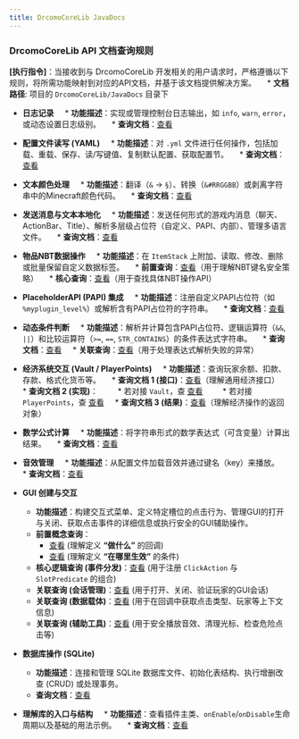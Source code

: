 ```yaml
---
title: DrcomoCoreLib JavaDocs
---
```


### **DrcomoCoreLib API 文档查询规则**

**[执行指令]**：当接收到与 DrcomoCoreLib 开发相关的用户请求时，严格遵循以下规则，将所需功能映射到对应的API文档，并基于该文档提供解决方案。
    * **文档路径**: 项目的 `DrcomoCoreLib/JavaDocs` 目录下

* **日志记录**
    * **功能描述**：实现或管理控制台日志输出，如 `info`, `warn`, `error`，或动态设置日志级别。
    * **查询文档**：[查看](./JavaDocs/util/DebugUtil-JavaDoc.md)

* **配置文件读写 (YAML)**
    * **功能描述**：对 `.yml` 文件进行任何操作，包括加载、重载、保存、读/写键值、复制默认配置、获取配置节。
    * **查询文档**：[查看](./JavaDocs/config/YamlUtil-JavaDoc.md)

* **文本颜色处理**
    * **功能描述**：翻译（`&` -> `§`）、转换（`&#RRGGBB`）或剥离字符串中的Minecraft颜色代码。
    * **查询文档**：[查看](./JavaDocs/color/ColorUtil-JavaDoc.md)

* **发送消息与文本本地化**
    * **功能描述**：发送任何形式的游戏内消息（聊天、ActionBar、Title）、解析多层级占位符（自定义、PAPI、内部）、管理多语言文件。
    * **查询文档**：[查看](./JavaDocs/message/MessageService-JavaDoc.md)

* **物品NBT数据操作**
    * **功能描述**：在 `ItemStack` 上附加、读取、修改、删除或批量保留自定义数据标签。
    * **前置查询**：[查看](./JavaDocs/nbt/NbtKeyHandler-JavaDoc.md)（用于理解NBT键名安全策略）
    * **核心查询**：[查看](./JavaDocs/nbt/NBTUtil-JavaDoc.md)（用于查找具体NBT操作API）

* **PlaceholderAPI (PAPI) 集成**
    * **功能描述**：注册自定义PAPI占位符（如 `%myplugin_level%`）或解析含有PAPI占位符的字符串。
    * **查询文档**：[查看](./JavaDocs/hook/placeholder/PlaceholderAPIUtil-JavaDoc.md)

* **动态条件判断**
    * **功能描述**：解析并计算包含PAPI占位符、逻辑运算符（`&&`, `||`）和比较运算符（`>=`, `==`, `STR_CONTAINS`）的条件表达式字符串。
    * **查询文档**：[查看](./JavaDocs/hook/placeholder/parse/PlaceholderConditionEvaluator-JavaDoc.md)
    * **关联查询**：[查看](./JavaDocs/hook/placeholder/parse/ParseException-JavaDoc.md)（用于处理表达式解析失败的异常）

* **经济系统交互 (Vault / PlayerPoints)**
    * **功能描述**：查询玩家余额、扣款、存款、格式化货币等。
    * **查询文档 1 (接口)**：[查看](./JavaDocs/hook/economy/EconomyProvider-JavaDoc.md)（理解通用经济接口）
    * **查询文档 2 (实现)**：
        * 若对接 `Vault`，查 [查看](./JavaDocs/hook/economy/provider/VaultEconomyProvider-JavaDoc.md)
        * 若对接 `PlayerPoints`，查 [查看](./JavaDocs/hook/economy/provider/PlayerPointsEconomyProvider-JavaDoc.md)
    * **查询文档 3 (结果)**：[查看](./JavaDocs/hook/economy/EconomyResponse-JavaDoc.md)（理解经济操作的返回对象）

* **数学公式计算**
    * **功能描述**：将字符串形式的数学表达式（可含变量）计算出结果。
    * **查询文档**：[查看](./JavaDocs/math/FormulaCalculator-JavaDoc.md)

* **音效管理**
    * **功能描述**：从配置文件加载音效并通过键名（key）来播放。
    * **查询文档**：[查看](./JavaDocs/sound/SoundManager-JavaDoc.md)

* **GUI 创建与交互**
    * **功能描述**：构建交互式菜单、定义特定槽位的点击行为、管理GUI的打开与关闭、获取点击事件的详细信息或执行安全的GUI辅助操作。
    * **前置概念查询**：
        * [查看](./JavaDocs/gui/interfaces/ClickAction-JavaDoc.md) (理解定义 **“做什么”** 的回调)
        * [查看](./JavaDocs/gui/interfaces/SlotPredicate-JavaDoc.md) (理解定义 **“在哪里生效”** 的条件)
    * **核心逻辑查询 (事件分发)**：[查看](./JavaDocs/gui/GuiActionDispatcher-JavaDoc.md) (用于注册 `ClickAction` 与 `SlotPredicate` 的组合)
    * **关联查询 (会话管理)**：[查看](./JavaDocs/gui/GUISessionManager-JavaDoc.md) (用于打开、关闭、验证玩家的GUI会话)
    * **关联查询 (数据载体)**：[查看](./JavaDocs/gui/ClickContext-JavaDoc.md) (用于在回调中获取点击类型、玩家等上下文信息)
    * **关联查询 (辅助工具)**：[查看](./JavaDocs/gui/GuiManager-JavaDoc.md) (用于安全播放音效、清理光标、检查危险点击等)

* **数据库操作 (SQLite)**
    * **功能描述**：连接和管理 SQLite 数据库文件、初始化表结构、执行增删改查 (CRUD) 或处理事务。
    * **查询文档**：[查看](./JavaDocs/database/SQLiteDB-JavaDoc.md)

* **理解库的入口与结构**
    * **功能描述**：查看插件主类、`onEnable`/`onDisable`生命周期以及基础的用法示例。
    * **查询文档**：[查看](./JavaDocs/DrcomoCoreLib-JavaDoc.md)